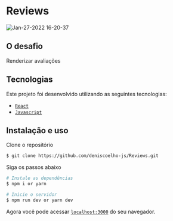 # Reviews

![Jan-27-2022 16-20-37](https://user-images.githubusercontent.com/83840866/151428984-a5399f41-8cb3-41d1-afa0-8edc15244a88.gif)


## O desafio

Renderizar avaliações

## Tecnologias

Este projeto foi desenvolvido utilizando as seguintes tecnologias:

- [`React`]()
- [`Javascript`]()

## Instalação e uso

Clone o repositório

```bash
$ git clone https://github.com/deniscoelho-js/Reviews.git

```

Siga os passos abaixo

```bash
# Instale as dependências
$ npm i or yarn

# Inicie o servidor
$ npm run dev or yarn dev
```

Agora você pode acessar [`localhost:3000`](http://localhost:3000) do seu navegador.
